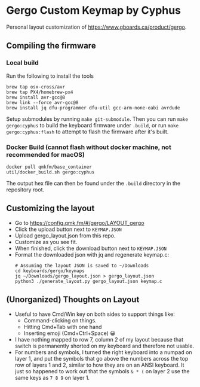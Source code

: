 # Gergo Custom Keymap by Cyphus

Personal layout customization of https://www.gboards.ca/product/gergo.

## Compiling the firmware

### Local build

Run the following to install the tools

```
brew tap osx-cross/avr
brew tap PX4/homebrew-px4
brew install avr-gcc@8
brew link --force avr-gcc@8
brew install jq dfu-programmer dfu-util gcc-arm-none-eabi avrdude
```

Setup submodules by running `make git-submodule`. Then you can run `make
gergo:cyphus` to build the keyboard firmware under `.build`, or run `make
gergo:cyphus:flash` to attempt to flash the firmware after it's built.

### Docker Build (cannot flash without docker machine, not recommended for macOS)

```
docker pull qmkfm/base_container
util/docker_build.sh gergo:cyphus
```

The output hex file can then be found under the `.build` directory in the
repository root.

## Customizing the layout

* Go to https://config.qmk.fm/#/gergo/LAYOUT_gergo
* Click the upload button next to `KEYMAP.JSON`
* Upload gergo_layout.json from this repo.
* Customize as you see fit.
* When finished, click the download button next to `KEYMAP.JSON`
* Format the downloaded json with jq and regenerate keymap.c:
  ```
  # Assuming the layout JSON is saved to ~/Downloads
  cd keyboards/gergo/keymaps
  jq ~/Downloads/gergo_layout.json > gergo_layout.json
  python3 ./generate_layout.py gergo_layout.json keymap.c
  ```

## (Unorganized) Thoughts on Layout

* Useful to have Cmd/Win key on both sides to support things like:
  * Command-clicking on things.
  * Hitting Cmd+Tab with one hand
  * Inserting emoji (Cmd+Ctrl+Space) 😀
* I have nothing mapped to row 7, column 2 of my layout because that switch
  is permanently shorted on my keyboard and therefore not usable.
* For numbers and symbols, I turned the right keyboard into a numpad on layer
  1, and put the symbols that go above the numbers across the top row of
  layers 1 and 2, similar to how they are on an ANSI keyboard. It just so
  happened to work out that the symbols `& * (` on layer 2 use the same keys as
  `7 8 9` on layer 1.
